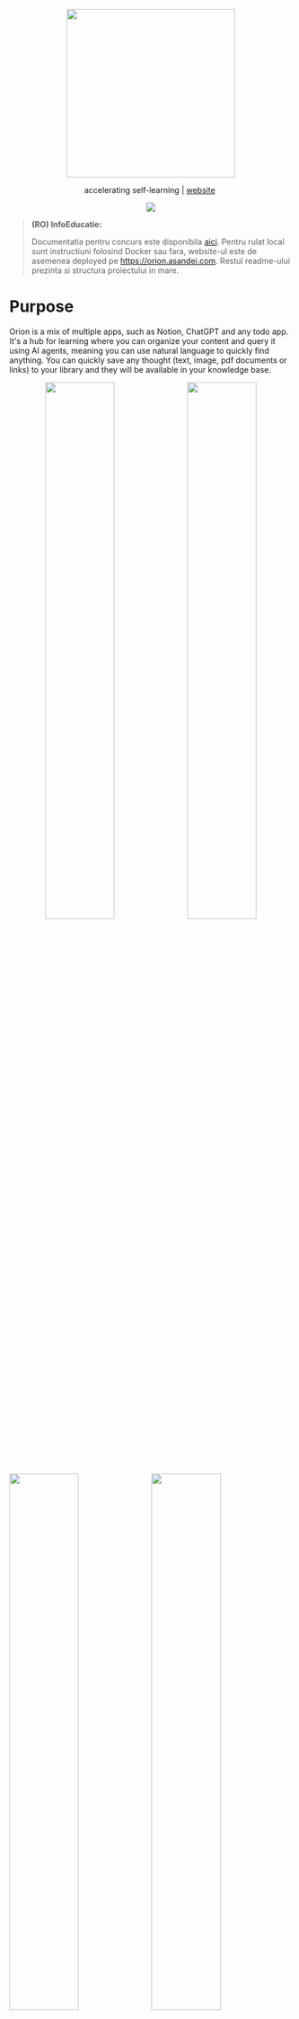 <p align="center">
  <img src="https://w0ruri1sa4.ufs.sh/f/dTEi6PUzin8rfiKtzXdafX2uDkEY3v8mWc6OqLis7oxw5Ker" width="300"/>
</p>

<p align="center">
    accelerating self-learning | <a href="https://orion.asandei.com"> website</a>&nbsp
</p>

<p align="center">
 <img src="https://w0ruri1sa4.ufs.sh/f/dTEi6PUzin8r9SYHzbu3pe8qCgD1WIcoxn6thiHryuMwlGYs" ></img>
</p>

<!-- > **Warning:**
> this is a work-in-progress and not the finished product. -->

> **(RO) InfoEducatie:**
> 
> Documentatia pentru concurs este disponibila [aici](https://ishortn.ink/orion-docs
). Pentru rulat local sunt instructiuni folosind Docker sau fara, website-ul este de asemenea deployed pe https://orion.asandei.com. Restul readme-ului prezinta si structura proiectului in mare.

# Purpose

Orion is a mix of multiple apps, such as Notion, ChatGPT and any todo app. It's a hub for learning where you can organize your content and query it using AI agents, meaning you can use natural language to quickly find anything. You can quickly save any thought (text, image, pdf documents or links) to your library and they will be available in your knowledge base.

<p align="center">
<img src="https://w0ruri1sa4.ufs.sh/f/dTEi6PUzin8rQITFnlNEnRc4Y1s68GBmHTapSuJtAOzeZbK2" width="49.5%"></img> <img src="https://w0ruri1sa4.ufs.sh/f/dTEi6PUzin8rkpXY1x9lkYmPgLvbOHAfMtsGhEQaiT360x4B" width="49.5%"></img>

<img src="https://w0ruri1sa4.ufs.sh/f/dTEi6PUzin8rIQBU0OhUgZm2IlTczEHMLGjdxpBPY0ovJqeQ" width="49.5%"></img> <img src="https://w0ruri1sa4.ufs.sh/f/dTEi6PUzin8rUsSBNXINbkm2atXhPzKELGDHIl1TAFsqprcC" width="49.5%"></img>
</p>

You can click on any image to open it in a new tab.

# Usage

Orion is organized in workspaces, which hold multiple projects. You can organize documents in projects using directories or tags. A user has a knowledge base - which contains "quick thoughts" (texts, images, code snippets, PDFs) or documents. You can query the knowledge base using the dashboard, or from any page using the universal search (Search in the sidebar or CTRL + K).

To get started, create a workspace during the onboarding. Create a project from the sidebar, you can write the documents using the rich text editor. Add short notes from the dashboard, and you can also use the chat interface from the dashboard.

To chat with a PDF, choose it from your library or from a project and click the chat. Choose suggested questions or write your own.

# Local deployment

Before any of the steps, make you have filled in `./apps/web/.env` with the API keys. The `IS_PRODUCTION` variable determines if the app should use Ollama for LLMs (won't work in docker, only for local dev) or OpenRouter. 

Also make sure you have changes the `packages/api/src/enabled-ai.ts` file to your user id (you can find it in the db studio, after the sign up). Otherwise the AI features will be down - the rest of the app does work without AI (to reduce costs, while billing is a work in progress).

## Docker

1. Build the image

```
docker build -t orion .
```

2. Run a container

```
docker run -p 4173:4173 orion
```

The app should be running on http://localhost:4173

## Development server

1. Fill in `./apps/web.env`, followind `./apps/web.env.example`.

2. Install dependencies for the monorepo (can use `npm` instead, but `pnpm` should save save):
  
```
pnpm install
```

3. Run the development server

```
pnpm dev
```

Other useful commands are `test:unit` (run unit tests), `db:studio` (start drizzle studio, view database state), `db:push` (apply database migrations to the remote db).

# Resources

Directory structure:

```
.
├── apps
│   └── web
# SvelteKit app: frontend & backend
├── LICENSE
├── node_modules
├── package.json
├── packages
│   ├── agent
# Utility functions for LLM agents
│   ├── api
# tRPC procedures for the backend
│   ├── auth
# Utility functions for core auth
│   ├── config
│   ├── core
│   └── db
# Database schema declaration
├── pnpm-lock.yaml
├── pnpm-workspace.yaml
├── README.md
├── tests
│   ├── e2e
│   └── unit
# Unit tests
└── turbo.json
```

Third party services used:
- Neon: hosted postgresql database
- GitHub: oauth
- Upstash: hosted redis database
- Google Recaptcha
- Resend: hosted email server
- Uploadthing: hosted (free) storage service
- Cohere: good embeddings model (used for vector search)
- Openrouter: API for LLMs
- Exa: web search API

Tech stack: Turborepo, SvelteKit, tRPC, Drizzle, PostgreSQL, Redis, Tailwind.

# License

Orion is open source and available under the [GPL v3](./LICENSE) license.

Copyright 2025 [Asandei Stefan-Alexandru](https://asandei.com) & Ciobanu Andrei-Mihai. All rights reserved.
